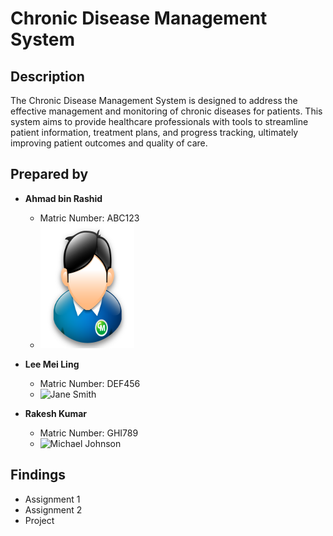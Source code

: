 # Chronic Disease Management System

## Description

The Chronic Disease Management System is designed to address the effective management and monitoring of chronic diseases for patients. This system aims to provide healthcare professionals with tools to streamline patient information, treatment plans, and progress tracking, ultimately improving patient outcomes and quality of care.

## Prepared by

- **Ahmad bin Rashid**
   - Matric Number: ABC123
   - <img src="./Images/school-icon-png-14053.png" width=150px, height=200px>

- **Lee Mei Ling**
   - Matric Number: DEF456
   - ![Jane Smith](link_to_jane_smith_photo.jpg)

- **Rakesh Kumar**
   - Matric Number: GHI789
   - ![Michael Johnson](link_to_michael_johnson_photo.jpg)

## Findings

- Assignment 1
- Assignment 2
- Project
